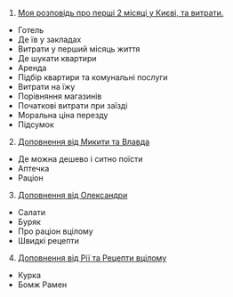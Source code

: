 1. [Моя розповідь про перші 2 місяці у Києві, та витрати.](./prices.md)
- Готель
- Де їв у закладах
- Витрати у перший місяць життя
- Де шукати квартири 
- Аренда
- Підбір квартири та комунальні послуги
- Витрати на їжу
- Порівняння магазинів
- Початкові витрати при заїзді
- Моральна ціна перезду 
- Підсумок 

2. [Доповнення від Микити та Влавда](./feedback.md)
- Де можна дешево і ситно поїсти 
- Аптечка 
- Раціон 

3. [Доповнення від Олександри](./feedback_from_oleksandra_about_food.md)
- Салати
- Буряк
- Про раціон вцілому
- Швидкі рецепти 

4. [Доповнення від Рії та Рецепти вцілому](./recipes.md)
- Курка
- Бомж Рамен